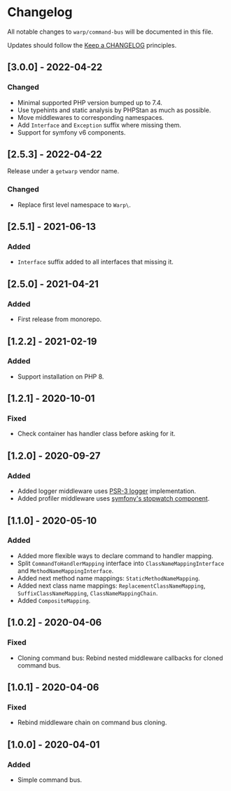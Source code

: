 # Changelog

All notable changes to `warp/command-bus` will be documented in this file.

Updates should follow the [Keep a CHANGELOG](http://keepachangelog.com/) principles.

## [3.0.0] - 2022-04-22

### Changed

- Minimal supported PHP version bumped up to 7.4.
- Use typehints and static analysis by PHPStan as much as possible.
- Move middlewares to corresponding namespaces.
- Add `Interface` and `Exception` suffix where missing them.
- Support for symfony v6 components.

## [2.5.3] - 2022-04-22

Release under a `getwarp` vendor name.

### Changed

- Replace first level namespace to `Warp\`.

## [2.5.1] - 2021-06-13

### Added

- `Interface` suffix added to all interfaces that missing it.

## [2.5.0] - 2021-04-21

### Added

-   First release from monorepo.

## [1.2.2] - 2021-02-19

### Added

-   Support installation on PHP 8.

## [1.2.1] - 2020-10-01

### Fixed

-   Check container has handler class before asking for it.

## [1.2.0] - 2020-09-27

### Added

-   Added logger middleware uses [PSR-3 logger](https://github.com/php-fig/log) implementation.
-   Added profiler middleware uses [symfony's stopwatch component](https://github.com/symfony/stopwatch).

## [1.1.0] - 2020-05-10

### Added

-   Added more flexible ways to declare command to handler mapping.
-   Split `CommandToHandlerMapping` interface into `ClassNameMappingInterface` and `MethodNameMappingInterface`.
-   Added next method name mappings: `StaticMethodNameMapping`.
-   Added next class name mappings: `ReplacementClassNameMapping`, `SuffixClassNameMapping`, `ClassNameMappingChain`.
-   Added `CompositeMapping`.

## [1.0.2] - 2020-04-06

### Fixed

-   Cloning command bus: Rebind nested middleware callbacks for cloned command bus.

## [1.0.1] - 2020-04-06

### Fixed

-   Rebind middleware chain on command bus cloning.

## [1.0.0] - 2020-04-01

### Added

-   Simple command bus.
